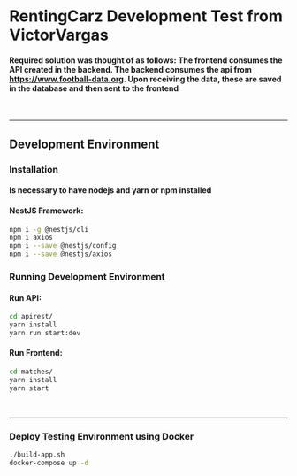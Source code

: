 # RentingCarz Development Test from VictorVargas

#### Required solution was thought of as follows: The frontend consumes the API created in the backend. The backend consumes the api from https://www.football-data.org. Upon receiving the data, these are saved in the database and then sent to the frontend 
<br><hr>

## Development Environment

### Installation

#### Is necessary to have nodejs and yarn or npm installed
#### NestJS Framework:

```sh
npm i -g @nestjs/cli
npm i axios
npm i --save @nestjs/config
npm i --save @nestjs/axios

```

### Running Development Environment
#### Run API:
```sh
cd apirest/
yarn install
yarn run start:dev
```
#### Run Frontend:
```sh
cd matches/
yarn install
yarn start
```
<br><hr>

### Deploy Testing Environment using Docker

```sh
./build-app.sh
docker-compose up -d
```